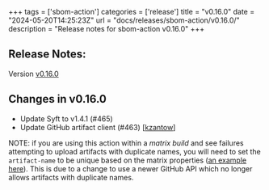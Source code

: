 +++
tags = ['sbom-action']
categories = ['release']
title = "v0.16.0"
date = "2024-05-20T14:25:23Z"
url = "docs/releases/sbom-action/v0.16.0/"
description = "Release notes for sbom-action v0.16.0"
+++

## Release Notes:
Version [v0.16.0](https://github.com/anchore/sbom-action/releases/tag/v0.16.0)

## Changes in v0.16.0

- Update Syft to v1.4.1 (#465)
- Update GitHub artifact client (#463) [[kzantow](https://github.com/kzantow)]

NOTE: if you are using this action within a _matrix build_ and see failures attempting to upload artifacts with duplicate names, you will need to set the `artifact-name` to be unique based on the matrix properties ([an example here](https://github.com/anchore/sbom-action/blob/main/.github/workflows/test.yml#L36)). This is due to a change to use a newer GitHub API which no longer allows artifacts with duplicate names.
